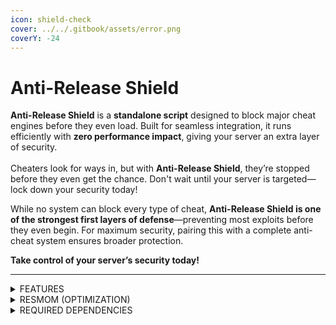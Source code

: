 ```yaml
---
icon: shield-check
cover: ../../.gitbook/assets/error.png
coverY: -24
---
```


# Anti-Release Shield

**Anti-Release Shield** is a **standalone script** designed to block major cheat engines before they even load. Built for seamless integration, it runs efficiently with **zero performance impact**, giving your server an extra layer of security.\
\
Cheaters look for ways in, but with **Anti-Release Shield**, they’re stopped before they even get the chance. Don't wait until your server is targeted—lock down your security today!

While no system can block every type of cheat, **Anti-Release Shield is one of the strongest first layers of defense**—preventing most exploits before they even begin. For maximum security, pairing this with a complete anti-cheat system ensures broader protection.

**Take control of your server’s security today!**

***

<details>

<summary>FEATURES</summary>

### **Key Features**

* Blocks RedEngine, Eulen, and similar cheat engines before they start.
* FiveM version verification—ensuring only safe versions connect.
* Zero performance impact—runs efficiently in the background.
* Works alongside any anti-cheat for layered security.

***

### **Automatic & Maintenance-Free**

* Fetches the latest FiveM updates—no manual intervention required.
* Prevents false kicks—ensuring real players aren’t unfairly flagged.
* Runs on autopilot—set it up once and forget about it.

***

### **Quick & Easy Setup**

* **Drag & Drop Installation**—install in seconds.
* **Customizable Whitelist**—allow trusted players to use Release versions:
  * Discord Role-Based Access—automate permissions.
  * Game ID Whitelisting—manually approve selected players.
* **Step-by-step setup guide included**.

***

### **Real-Time Alerts & Logging**

* Instant Discord alerts when someone attempts to bypass restrictions.
* See who’s trying to join with unauthorized versions before they even load in.
* Customizable logging—track only what matters to you.

***

### **Affordable & Effective**

* One-time purchase—no recurring fees or expensive subscriptions.
* Fast installation—up and running in minutes.
* Less admin workload—spend more time managing your community.
* Free updates & dedicated support.

***

### **Who Should Use This?**

* New servers looking for quick and easy protection.
* Established servers wanting extra security layers.
* Communities on a budget that still want strong protection.
* Any server owner who values fair play.

</details>

<details>

<summary>RESMOM (OPTIMIZATION)</summary>

Runs at 0.0ms in idle or in use.

</details>

<details>

<summary>REQUIRED DEPENDENCIES </summary>

ox\_lib

</details>
